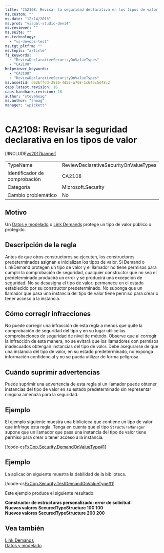 ```yaml
---
title: "CA2108: Revisar la seguridad declarativa en los tipos de valor | Microsoft Docs"
ms.custom: ""
ms.date: "12/14/2016"
ms.prod: "visual-studio-dev14"
ms.reviewer: ""
ms.suite: ""
ms.technology: 
  - "vs-devops-test"
ms.tgt_pltfrm: ""
ms.topic: "article"
f1_keywords: 
  - "ReviewDeclarativeSecurityOnValueTypes"
  - "CA2108"
helpviewer_keywords: 
  - "CA2108"
  - "ReviewDeclarativeSecurityOnValueTypes"
ms.assetid: d62bffdd-3826-4d52-a708-1c646c5d48c2
caps.latest.revision: 16
caps.handback.revision: 16
author: "stevehoag"
ms.author: "shoag"
manager: "wpickett"
---
```

# CA2108: Revisar la seguridad declarativa en los tipos de valor
[!INCLUDE[vs2017banner](../code-quality/includes/vs2017banner.md)]

|||  
|-|-|  
|TypeName|ReviewDeclarativeSecurityOnValueTypes|  
|Identificador de comprobación|CA2108|  
|Categoría|Microsoft.Security|  
|Cambio problemático|No|  
  
## Motivo  
 Un [Datos y modelado](../Topic/Data%20and%20Modeling%20in%20the%20.NET%20Framework.md) o [Link Demands](../Topic/Link%20Demands.md) protege un tipo de valor público o protegido.  
  
## Descripción de la regla  
 Antes de que otros constructores se ejecuten, los constructores predeterminados asignan e inicializan los tipos de valor.  Si Demand o LinkDemand protegen un tipo de valor y el llamador no tiene permisos para cumplir la comprobación de seguridad, cualquier constructor que no sea el predeterminado producirá un error y se producirá una excepción de seguridad.  No se desasigna el tipo de valor; permanece en el estado establecido por su constructor predeterminado.  No suponga que un llamador que pasa una instancia del tipo de valor tiene permiso para crear o tener acceso a la instancia.  
  
## Cómo corregir infracciones  
 No puede corregir una infracción de esta regla a menos que quite la comprobación de seguridad del tipo y en su lugar utilice las comprobaciones de seguridad de nivel de método.  Observe que al corregir la infracción de esta manera, no se evitará que los llamadores con permisos inadecuados obtengan instancias del tipo de valor.  Debe asegurarse de que una instancia del tipo de valor, en su estado predeterminado, no exponga información confidencial y no se pueda utilizar de forma peligrosa.  
  
## Cuándo suprimir advertencias  
 Puede suprimir una advertencia de esta regla si un llamador puede obtener instancias del tipo de valor en su estado predeterminado sin representar ninguna amenaza para la seguridad.  
  
## Ejemplo  
 El ejemplo siguiente muestra una biblioteca que contiene un tipo de valor que infringe esta regla.  Tenga en cuenta que el tipo `StructureManager` supone que un llamador que pasa una instancia del tipo de valor tiene permiso para crear o tener acceso a la instancia.  
  
 [!code-cs[FxCop.Security.DemandOnValueType#1](../code-quality/codesnippet/CSharp/ca2108-review-declarative-security-on-value-types_1.cs)]  
  
## Ejemplo  
 La aplicación siguiente muestra la debilidad de la biblioteca.  
  
 [!code-cs[FxCop.Security.TestDemandOnValueType#1](../code-quality/codesnippet/CSharp/ca2108-review-declarative-security-on-value-types_2.cs)]  
  
 Este ejemplo produce el siguiente resultado:  
  
  **Constructor de estructuras personalizado: error de solicitud.**  
**Nuevos valores SecuredTypeStructure 100 100**  
**Nuevos valores SecuredTypeStructure 200 200**   
## Vea también  
 [Link Demands](../Topic/Link%20Demands.md)   
 [Datos y modelado](../Topic/Data%20and%20Modeling%20in%20the%20.NET%20Framework.md)